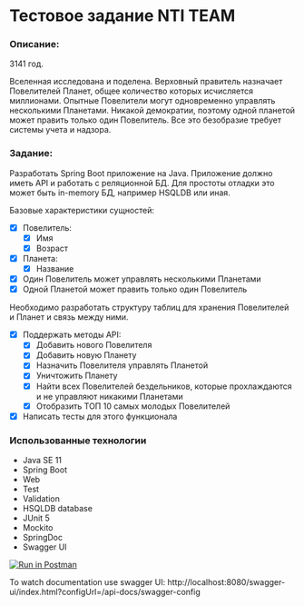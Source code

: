 # Тестовое задание NTI TEAM

### Описание:
3141 год.

Вселенная исследована и поделена.
Верховный правитель назначает Повелителей Планет, общее количество которых исчисляется миллионами.
Опытные Повелители могут одновременно управлять несколькими Планетами. Никакой демократии, поэтому одной планетой может править только один Повелитель.
Все это безобразие требует системы учета и надзора.

### Задание:

Разработать Spring Boot приложение на Java.
Приложение должно иметь API и работать с реляционной БД. Для простоты отладки это может быть in-memory БД, например HSQLDB или иная.

Базовые характеристики сущностей:

- [X] Повелитель:
  - [X] Имя
  - [X] Возраст

- [X] Планета: 
  - [X] Название

- [X] Один Повелитель может управлять несколькими Планетами 
- [X] Одной Планетой может править только один Повелитель

Необходимо разработать структуру таблиц для хранения Повелителей и Планет и связь между ними.

- [X] Поддержать методы API:
  - [X] Добавить нового Повелителя
  - [X] Добавить новую Планету
  - [X] Назначить Повелителя управлять Планетой
  - [X] Уничтожить Планету
  - [X] Найти всех Повелителей бездельников, которые прохлаждаются и не управляют никакими Планетами
  - [X] Отобразить ТОП 10 самых молодых Повелителей 
- [X] Написать тесты для этого функционала

### Использованные технологии

*   Java SE 11
*   Spring Boot
  * Web
  * Test
  * Validation
*   HSQLDB database
*   JUnit 5
*   Mockito
*   SpringDoc
*   Swagger UI

[![Run in Postman](https://run.pstmn.io/button.svg)](https://app.getpostman.com/run-collection/14540131-618f7723-6782-4dbc-9a20-9a977e926e7d?action=collection%2Ffork&collection-url=entityId%3D14540131-618f7723-6782-4dbc-9a20-9a977e926e7d%26entityType%3Dcollection%26workspaceId%3Dffc67eab-7569-4483-abff-a4406e408be4)

To watch documentation use swagger UI: http://localhost:8080/swagger-ui/index.html?configUrl=/api-docs/swagger-config
